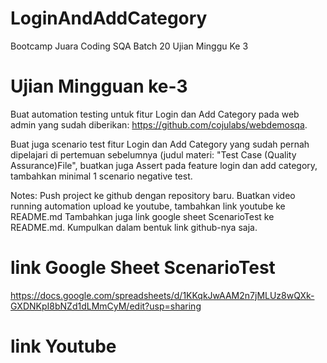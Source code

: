 # LoginAndAddCategory
 Bootcamp Juara Coding SQA Batch 20 Ujian Minggu Ke 3

# Ujian Mingguan ke-3
Buat automation testing untuk fitur Login dan Add Category pada web admin yang sudah diberikan: https://github.com/cojulabs/webdemosqa.

Buat juga scenario test fitur Login dan Add Category yang sudah pernah dipelajari di pertemuan sebelumnya (judul materi: "Test Case (Quality Assurance)File", buatkan juga Assert pada feature login dan add category, tambahkan minimal 1 scenario negative test.

Notes: Push project ke github dengan repository baru. Buatkan video running automation upload ke youtube, tambahkan link youtube ke README.md Tambahkan juga link google sheet ScenarioTest ke README.md. Kumpulkan dalam bentuk link github-nya saja.

# link Google Sheet ScenarioTest
https://docs.google.com/spreadsheets/d/1KKqkJwAAM2n7jMLUz8wQXk-GXDNKpI8bNZd1dLMmCyM/edit?usp=sharing

# link Youtube
